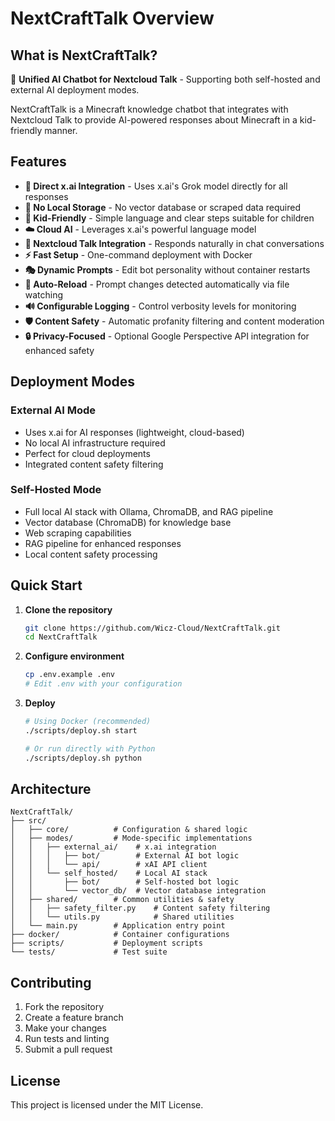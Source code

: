 # NextCraftTalk Overview

## What is NextCraftTalk?

🤖 **Unified AI Chatbot for Nextcloud Talk** - Supporting both self-hosted and external AI deployment modes.

NextCraftTalk is a Minecraft knowledge chatbot that integrates with Nextcloud Talk to provide AI-powered responses about Minecraft in a kid-friendly manner.

## Features

- **🤖 Direct x.ai Integration** - Uses x.ai's Grok model directly for all responses
- **🚫 No Local Storage** - No vector database or scraped data required
- **👶 Kid-Friendly** - Simple language and clear steps suitable for children
- **☁️ Cloud AI** - Leverages x.ai's powerful language model
- **💬 Nextcloud Talk Integration** - Responds naturally in chat conversations
- **⚡ Fast Setup** - One-command deployment with Docker
- **🎭 Dynamic Prompts** - Edit bot personality without container restarts
- **👀 Auto-Reload** - Prompt changes detected automatically via file watching
- **🔊 Configurable Logging** - Control verbosity levels for monitoring
- **🛡️ Content Safety** - Automatic profanity filtering and content moderation
- **🔒 Privacy-Focused** - Optional Google Perspective API integration for enhanced safety

## Deployment Modes

### External AI Mode
- Uses x.ai for AI responses (lightweight, cloud-based)
- No local AI infrastructure required
- Perfect for cloud deployments
- Integrated content safety filtering

### Self-Hosted Mode
- Full local AI stack with Ollama, ChromaDB, and RAG pipeline
- Vector database (ChromaDB) for knowledge base
- Web scraping capabilities
- RAG pipeline for enhanced responses
- Local content safety processing

## Quick Start

1. **Clone the repository**
   ```bash
   git clone https://github.com/Wicz-Cloud/NextCraftTalk.git
   cd NextCraftTalk
   ```

2. **Configure environment**
   ```bash
   cp .env.example .env
   # Edit .env with your configuration
   ```

3. **Deploy**
   ```bash
   # Using Docker (recommended)
   ./scripts/deploy.sh start

   # Or run directly with Python
   ./scripts/deploy.sh python
   ```

## Architecture

```
NextCraftTalk/
├── src/
│   ├── core/          # Configuration & shared logic
│   ├── modes/         # Mode-specific implementations
│   │   ├── external_ai/    # x.ai integration
│   │   │   ├── bot/        # External AI bot logic
│   │   │   └── api/        # xAI API client
│   │   └── self_hosted/    # Local AI stack
│   │       ├── bot/        # Self-hosted bot logic
│   │       └── vector_db/  # Vector database integration
│   ├── shared/        # Common utilities & safety
│   │   ├── safety_filter.py    # Content safety filtering
│   │   └── utils.py            # Shared utilities
│   └── main.py        # Application entry point
├── docker/            # Container configurations
├── scripts/           # Deployment scripts
└── tests/             # Test suite
```

## Contributing

1. Fork the repository
2. Create a feature branch
3. Make your changes
4. Run tests and linting
5. Submit a pull request

## License

This project is licensed under the MIT License.
